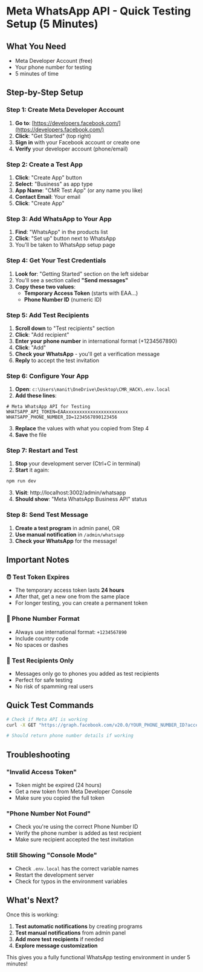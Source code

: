 # Meta WhatsApp API - Quick Testing Setup (5 Minutes)

## What You Need
- Meta Developer Account (free)
- Your phone number for testing
- 5 minutes of time

## Step-by-Step Setup

### Step 1: Create Meta Developer Account
1. **Go to**: [https://developers.facebook.com/](https://developers.facebook.com/)
2. **Click**: "Get Started" (top right)
3. **Sign in** with your Facebook account or create one
4. **Verify** your developer account (phone/email)

### Step 2: Create a Test App
1. **Click**: "Create App" button
2. **Select**: "Business" as app type
3. **App Name**: "CMR Test App" (or any name you like)
4. **Contact Email**: Your email
5. **Click**: "Create App"

### Step 3: Add WhatsApp to Your App
1. **Find**: "WhatsApp" in the products list
2. **Click**: "Set up" button next to WhatsApp
3. You'll be taken to WhatsApp setup page

### Step 4: Get Your Test Credentials
1. **Look for**: "Getting Started" section on the left sidebar
2. You'll see a section called **"Send messages"**
3. **Copy these two values**:
   - **Temporary Access Token** (starts with EAA...)
   - **Phone Number ID** (numeric ID)

### Step 5: Add Test Recipients
1. **Scroll down** to "Test recipients" section
2. **Click**: "Add recipient"
3. **Enter your phone number** in international format (+1234567890)
4. **Click**: "Add"
5. **Check your WhatsApp** - you'll get a verification message
6. **Reply** to accept the test invitation

### Step 6: Configure Your App
1. **Open**: `c:\Users\manit\OneDrive\Desktop\CMR_HACK\.env.local`
2. **Add these lines**:
```env
# Meta WhatsApp API for Testing
WHATSAPP_API_TOKEN=EAAxxxxxxxxxxxxxxxxxxxxxxx
WHATSAPP_PHONE_NUMBER_ID=1234567890123456
```
3. **Replace** the values with what you copied from Step 4
4. **Save** the file

### Step 7: Restart and Test
1. **Stop** your development server (Ctrl+C in terminal)
2. **Start** it again:
```bash
npm run dev
```
3. **Visit**: http://localhost:3002/admin/whatsapp
4. **Should show**: "Meta WhatsApp Business API" status

### Step 8: Send Test Message
1. **Create a test program** in admin panel, OR
2. **Use manual notification** in `/admin/whatsapp`
3. **Check your WhatsApp** for the message!

## Important Notes

### ⏰ Test Token Expires
- The temporary access token lasts **24 hours**
- After that, get a new one from the same place
- For longer testing, you can create a permanent token

### 📱 Phone Number Format
- Always use international format: `+1234567890`
- Include country code
- No spaces or dashes

### 🧪 Test Recipients Only
- Messages only go to phones you added as test recipients
- Perfect for safe testing
- No risk of spamming real users

## Quick Test Commands

```bash
# Check if Meta API is working
curl -X GET "https://graph.facebook.com/v20.0/YOUR_PHONE_NUMBER_ID?access_token=YOUR_ACCESS_TOKEN"

# Should return phone number details if working
```

## Troubleshooting

### "Invalid Access Token"
- Token might be expired (24 hours)
- Get a new token from Meta Developer Console
- Make sure you copied the full token

### "Phone Number Not Found"
- Check you're using the correct Phone Number ID
- Verify the phone number is added as test recipient
- Make sure recipient accepted the test invitation

### Still Showing "Console Mode"
- Check `.env.local` has the correct variable names
- Restart the development server
- Check for typos in the environment variables

## What's Next?

Once this is working:
1. **Test automatic notifications** by creating programs
2. **Test manual notifications** from admin panel
3. **Add more test recipients** if needed
4. **Explore message customization**

This gives you a fully functional WhatsApp testing environment in under 5 minutes!
